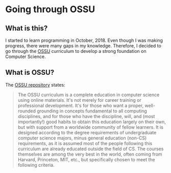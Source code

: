 # Going through OSSU

## What is this?

I started to learn programming in October, 2018. Even though I was making progress, there were many gaps in my knowledge. Therefore, I decided to go through the [OSSU](https://github.com/ossu/computer-science) curriculum to develop a strong foundation on Computer Science.

## What is OSSU?

The [OSSU repository](https://github.com/ossu/computer-science#summary) states:

> The OSSU curriculum is a complete education in computer science using online materials. It's not merely for career training or professional development. It's for those who want a proper, well-rounded grounding in concepts fundamental to all computing disciplines, and for those who have the discipline, will, and (most importantly!) good habits to obtain this education largely on their own, but with support from a worldwide community of fellow learners. It is designed according to the degree requirements of undergraduate computer science majors, minus general education (non-CS) requirements, as it is assumed most of the people following this curriculum are already educated outside the field of CS. The courses themselves are among the very best in the world, often coming from Harvard, Princeton, MIT, etc., but specifically chosen to meet the following criteria.
